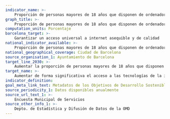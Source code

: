 ```yaml
---
indicator_name: >-
    Proporción de personas mayores de 18 años que disponen de ordenador (portátil o de sobremesa) en casa
graph_title: >-
    Proporción de personas mayores de 18 años que disponen de ordenador (portátil o de sobremesa) en casa
computation_units: Porcentaje
barcelona_target: >-
    Garantizar un acceso universal a internet asequible y de calidad
national_indicator_available: >-
    Proporción de personas mayores de 18 años que disponen de ordenador (portátil o de sobremesa) en casa
national_geographical_coverage: Ciudad de Barcelona
source_organisation_1: Ayuntamiento de Barcelona
target_line_2030: >-
    Aumentar la proporción de personas mayores de 18 años que disponen de ordenador (portátil o de sobremesa) en casa hasta el 90,0%
target_name: >-
    Aumentar de forma significativa el acceso a las tecnologías de la información y de la comunicación y esforzarse por proporcionar acceso universal y asequible a internet en los países menos avanzados, a más tardar en el 2020
indicator_definition:
goal_meta_link_text: Metadatos de los Objetivos de Desarrollo Sostenible de las Naciones Unidas (pdf 894kB)
source_periodicity_1: Datos disponibles anualmente
source_url_text_1: >-
    Encuesta Municipal de Servicios
source_other_info_1: >-
    Depto. de Estadística y Difusión de Datos de la OMD
---
```

